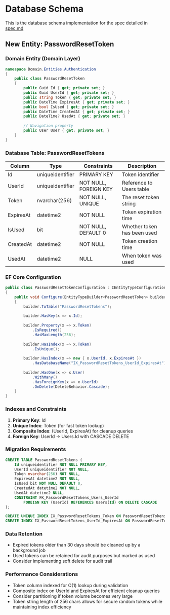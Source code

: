 # Database Schema

This is the database schema implementation for the spec detailed in [spec.md](../spec.md)

## New Entity: PasswordResetToken

### Domain Entity (Domain Layer)

```csharp
namespace Domain.Entities.Authentication
{
    public class PasswordResetToken
    {
        public Guid Id { get; private set; }
        public Guid UserId { get; private set; }
        public string Token { get; private set; }
        public DateTime ExpiresAt { get; private set; }
        public bool IsUsed { get; private set; }
        public DateTime CreatedAt { get; private set; }
        public DateTime? UsedAt { get; private set; }
        
        // Navigation property
        public User User { get; private set; }
    }
}
```

### Database Table: PasswordResetTokens

| Column | Type | Constraints | Description |
|--------|------|-------------|-------------|
| Id | uniqueidentifier | PRIMARY KEY | Token identifier |
| UserId | uniqueidentifier | NOT NULL, FOREIGN KEY | Reference to Users table |
| Token | nvarchar(256) | NOT NULL, UNIQUE | The reset token string |
| ExpiresAt | datetime2 | NOT NULL | Token expiration time |
| IsUsed | bit | NOT NULL, DEFAULT 0 | Whether token has been used |
| CreatedAt | datetime2 | NOT NULL | Token creation time |
| UsedAt | datetime2 | NULL | When token was used |

### EF Core Configuration

```csharp
public class PasswordResetTokenConfiguration : IEntityTypeConfiguration<PasswordResetToken>
{
    public void Configure(EntityTypeBuilder<PasswordResetToken> builder)
    {
        builder.ToTable("PasswordResetTokens");
        
        builder.HasKey(x => x.Id);
        
        builder.Property(x => x.Token)
            .IsRequired()
            .HasMaxLength(256);
            
        builder.HasIndex(x => x.Token)
            .IsUnique();
            
        builder.HasIndex(x => new { x.UserId, x.ExpiresAt })
            .HasDatabaseName("IX_PasswordResetTokens_UserId_ExpiresAt");
            
        builder.HasOne(x => x.User)
            .WithMany()
            .HasForeignKey(x => x.UserId)
            .OnDelete(DeleteBehavior.Cascade);
    }
}
```

### Indexes and Constraints

1. **Primary Key**: Id
2. **Unique Index**: Token (for fast token lookup)
3. **Composite Index**: (UserId, ExpiresAt) for cleanup queries
4. **Foreign Key**: UserId → Users.Id with CASCADE DELETE

### Migration Requirements

```sql
CREATE TABLE PasswordResetTokens (
    Id uniqueidentifier NOT NULL PRIMARY KEY,
    UserId uniqueidentifier NOT NULL,
    Token nvarchar(256) NOT NULL,
    ExpiresAt datetime2 NOT NULL,
    IsUsed bit NOT NULL DEFAULT 0,
    CreatedAt datetime2 NOT NULL,
    UsedAt datetime2 NULL,
    CONSTRAINT FK_PasswordResetTokens_Users_UserId 
        FOREIGN KEY (UserId) REFERENCES Users(Id) ON DELETE CASCADE
);

CREATE UNIQUE INDEX IX_PasswordResetTokens_Token ON PasswordResetTokens(Token);
CREATE INDEX IX_PasswordResetTokens_UserId_ExpiresAt ON PasswordResetTokens(UserId, ExpiresAt);
```

### Data Retention

- Expired tokens older than 30 days should be cleaned up by a background job
- Used tokens can be retained for audit purposes but marked as used
- Consider implementing soft delete for audit trail

### Performance Considerations

- Token column indexed for O(1) lookup during validation
- Composite index on UserId and ExpiresAt for efficient cleanup queries
- Consider partitioning if token volume becomes very large
- Token string length of 256 chars allows for secure random tokens while maintaining index efficiency